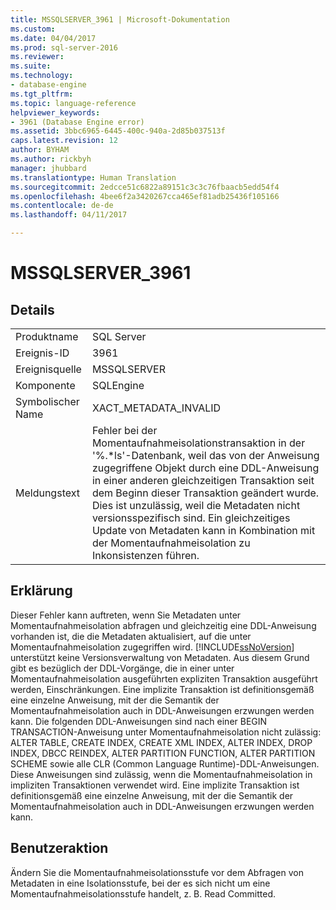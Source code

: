 ```yaml
---
title: MSSQLSERVER_3961 | Microsoft-Dokumentation
ms.custom: 
ms.date: 04/04/2017
ms.prod: sql-server-2016
ms.reviewer: 
ms.suite: 
ms.technology:
- database-engine
ms.tgt_pltfrm: 
ms.topic: language-reference
helpviewer_keywords:
- 3961 (Database Engine error)
ms.assetid: 3bbc6965-6445-400c-940a-2d85b037513f
caps.latest.revision: 12
author: BYHAM
ms.author: rickbyh
manager: jhubbard
ms.translationtype: Human Translation
ms.sourcegitcommit: 2edcce51c6822a89151c3c3c76fbaacb5edd54f4
ms.openlocfilehash: 4bee6f2a3420267cca465ef81adb25436f105166
ms.contentlocale: de-de
ms.lasthandoff: 04/11/2017

---
```

# <a name="mssqlserver3961"></a>MSSQLSERVER_3961
  
## <a name="details"></a>Details  
  
|||  
|-|-|  
|Produktname|SQL Server|  
|Ereignis-ID|3961|  
|Ereignisquelle|MSSQLSERVER|  
|Komponente|SQLEngine|  
|Symbolischer Name|XACT_METADATA_INVALID|  
|Meldungstext|Fehler bei der Momentaufnahmeisolationstransaktion in der '%.*ls'-Datenbank, weil das von der Anweisung zugegriffene Objekt durch eine DDL-Anweisung in einer anderen gleichzeitigen Transaktion seit dem Beginn dieser Transaktion geändert wurde.  Dies ist unzulässig, weil die Metadaten nicht versionsspezifisch sind. Ein gleichzeitiges Update von Metadaten kann in Kombination mit der Momentaufnahmeisolation zu Inkonsistenzen führen.|  
  
## <a name="explanation"></a>Erklärung  
Dieser Fehler kann auftreten, wenn Sie Metadaten unter Momentaufnahmeisolation abfragen und gleichzeitig eine DDL-Anweisung vorhanden ist, die die Metadaten aktualisiert, auf die unter Momentaufnahmeisolation zugegriffen wird. [!INCLUDE[ssNoVersion](../../includes/ssnoversion-md.md)] unterstützt keine Versionsverwaltung von Metadaten. Aus diesem Grund gibt es bezüglich der DDL-Vorgänge, die in einer unter Momentaufnahmeisolation ausgeführten expliziten Transaktion ausgeführt werden, Einschränkungen. Eine implizite Transaktion ist definitionsgemäß eine einzelne Anweisung, mit der die Semantik der Momentaufnahmeisolation auch in DDL-Anweisungen erzwungen werden kann. Die folgenden DDL-Anweisungen sind nach einer BEGIN TRANSACTION-Anweisung unter Momentaufnahmeisolation nicht zulässig: ALTER TABLE, CREATE INDEX, CREATE XML INDEX, ALTER INDEX, DROP INDEX, DBCC REINDEX, ALTER PARTITION FUNCTION, ALTER PARTITION SCHEME sowie alle CLR (Common Language Runtime)-DDL-Anweisungen. Diese Anweisungen sind zulässig, wenn die Momentaufnahmeisolation in impliziten Transaktionen verwendet wird. Eine implizite Transaktion ist definitionsgemäß eine einzelne Anweisung, mit der die Semantik der Momentaufnahmeisolation auch in DDL-Anweisungen erzwungen werden kann.  
  
## <a name="user-action"></a>Benutzeraktion  
Ändern Sie die Momentaufnahmeisolationsstufe vor dem Abfragen von Metadaten in eine Isolationsstufe, bei der es sich nicht um eine Momentaufnahmeisolationsstufe handelt, z. B. Read Committed.  
  


